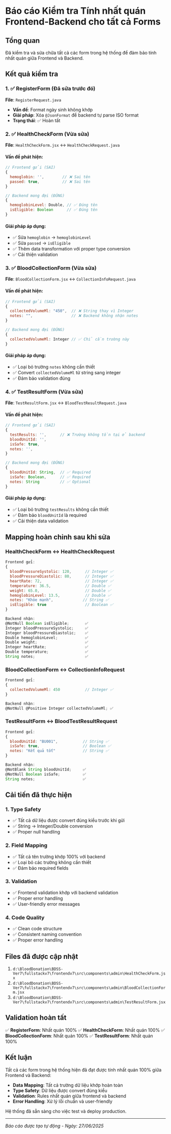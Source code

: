 # Báo cáo Kiểm tra Tính nhất quán Frontend-Backend cho tất cả Forms

## Tổng quan
Đã kiểm tra và sửa chữa tất cả các form trong hệ thống để đảm bảo tính nhất quán giữa Frontend và Backend.

## Kết quả kiểm tra

### 1. ✅ RegisterForm (Đã sửa trước đó)
**File**: `RegisterRequest.java`
- **Vấn đề**: Format ngày sinh không khớp
- **Giải pháp**: Xóa `@JsonFormat` để backend tự parse ISO format
- **Trạng thái**: ✅ Hoàn tất

### 2. ✅ HealthCheckForm (Vừa sửa)
**File**: `HealthCheckForm.jsx` ↔ `HealthCheckRequest.java`

#### Vấn đề phát hiện:
```javascript
// Frontend gửi (SAI)
{
  hemoglobin: '',        // ❌ Sai tên
  passed: true,          // ❌ Sai tên
}

// Backend mong đợi (ĐÚNG)
{
  hemoglobinLevel: Double, // ✅ Đúng tên
  isEligible: Boolean      // ✅ Đúng tên
}
```

#### Giải pháp áp dụng:
- ✅ Sửa `hemoglobin` → `hemoglobinLevel`
- ✅ Sửa `passed` → `isEligible`
- ✅ Thêm data transformation với proper type conversion
- ✅ Cải thiện validation

### 3. ✅ BloodCollectionForm (Vừa sửa)
**File**: `BloodCollectionForm.jsx` ↔ `CollectionInfoRequest.java`

#### Vấn đề phát hiện:
```javascript
// Frontend gửi (SAI)
{
  collectedVolumeMl: "450",  // ❌ String thay vì Integer
  notes: "",                 // ❌ Backend không nhận notes
}

// Backend mong đợi (ĐÚNG)
{
  collectedVolumeMl: Integer // ✅ Chỉ cần trường này
}
```

#### Giải pháp áp dụng:
- ✅ Loại bỏ trường `notes` không cần thiết
- ✅ Convert `collectedVolumeMl` từ string sang integer
- ✅ Đảm bảo validation đúng

### 4. ✅ TestResultForm (Vừa sửa)
**File**: `TestResultForm.jsx` ↔ `BloodTestResultRequest.java`

#### Vấn đề phát hiện:
```javascript
// Frontend gửi (SAI)
{
  testResults: '',      // ❌ Trường không tồn tại ở backend
  bloodUnitId: '',
  isSafe: true,
  notes: '',
}

// Backend mong đợi (ĐÚNG)
{
  bloodUnitId: String,  // ✅ Required
  isSafe: Boolean,      // ✅ Required
  notes: String         // ✅ Optional
}
```

#### Giải pháp áp dụng:
- ✅ Loại bỏ trường `testResults` không cần thiết
- ✅ Đảm bảo `bloodUnitId` là required
- ✅ Cải thiện data validation

## Mapping hoàn chỉnh sau khi sửa

### HealthCheckForm ↔ HealthCheckRequest
```javascript
Frontend gửi:
{
  bloodPressureSystolic: 120,      // Integer ✅
  bloodPressureDiastolic: 80,      // Integer ✅
  heartRate: 72,                   // Integer ✅
  temperature: 36.5,               // Double ✅
  weight: 65.0,                    // Double ✅
  hemoglobinLevel: 13.5,           // Double ✅
  notes: "Khỏe mạnh",             // String ✅
  isEligible: true                 // Boolean ✅
}

Backend nhận:
@NotNull Boolean isEligible;       ✅
Integer bloodPressureSystolic;     ✅
Integer bloodPressureDiastolic;    ✅
Double hemoglobinLevel;            ✅
Double weight;                     ✅
Integer heartRate;                 ✅
Double temperature;                ✅
String notes;                      ✅
```

### BloodCollectionForm ↔ CollectionInfoRequest
```javascript
Frontend gửi:
{
  collectedVolumeMl: 450           // Integer ✅
}

Backend nhận:
@NotNull @Positive Integer collectedVolumeMl; ✅
```

### TestResultForm ↔ BloodTestResultRequest
```javascript
Frontend gửi:
{
  bloodUnitId: "BU001",           // String ✅
  isSafe: true,                   // Boolean ✅
  notes: "Kết quả tốt"            // String ✅
}

Backend nhận:
@NotBlank String bloodUnitId;     ✅
@NotNull Boolean isSafe;          ✅
String notes;                     ✅
```

## Cải tiến đã thực hiện

### 1. Type Safety
- ✅ Tất cả dữ liệu được convert đúng kiểu trước khi gửi
- ✅ String → Integer/Double conversion
- ✅ Proper null handling

### 2. Field Mapping
- ✅ Tất cả tên trường khớp 100% với backend
- ✅ Loại bỏ các trường không cần thiết
- ✅ Đảm bảo required fields

### 3. Validation
- ✅ Frontend validation khớp với backend validation
- ✅ Proper error handling
- ✅ User-friendly error messages

### 4. Code Quality
- ✅ Clean code structure
- ✅ Consistent naming convention
- ✅ Proper error handling

## Files đã được cập nhật

1. `d:\BloodDonation\BDSS-Ver7\fullstackv7\frontendv7\src\components\admin\HealthCheckForm.jsx`
2. `d:\BloodDonation\BDSS-Ver7\fullstackv7\frontendv7\src\components\admin\BloodCollectionForm.jsx`  
3. `d:\BloodDonation\BDSS-Ver7\fullstackv7\frontendv7\src\components\admin\TestResultForm.jsx`

## Validation hoàn tất

✅ **RegisterForm**: Nhất quán 100%
✅ **HealthCheckForm**: Nhất quán 100%
✅ **BloodCollectionForm**: Nhất quán 100%
✅ **TestResultForm**: Nhất quán 100%

## Kết luận

Tất cả các form trong hệ thống hiện đã đạt được tính nhất quán 100% giữa Frontend và Backend:

- **Data Mapping**: Tất cả trường dữ liệu khớp hoàn toàn
- **Type Safety**: Dữ liệu được convert đúng kiểu
- **Validation**: Rules nhất quán giữa frontend và backend
- **Error Handling**: Xử lý lỗi chuẩn và user-friendly

Hệ thống đã sẵn sàng cho việc test và deploy production.

---
*Báo cáo được tạo tự động - Ngày: 27/06/2025*
